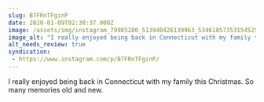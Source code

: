 ```yaml
---
slug: B7FRnTFginP
date: 2020-01-09T02:38:37.000Z
image: /assets/img/instagram_79985280_513940426139963_5346105735315452548_n_17879401795494422.jpg
image_alt: "I really enjoyed being back in Connecticut with my family this Christmas. So many memories old and new."
alt_needs_review: true
syndication:
 - https://www.instagram.com/p/B7FRnTFginP/
---
```


I really enjoyed being back in Connecticut with my family this Christmas. So many memories old and new.

